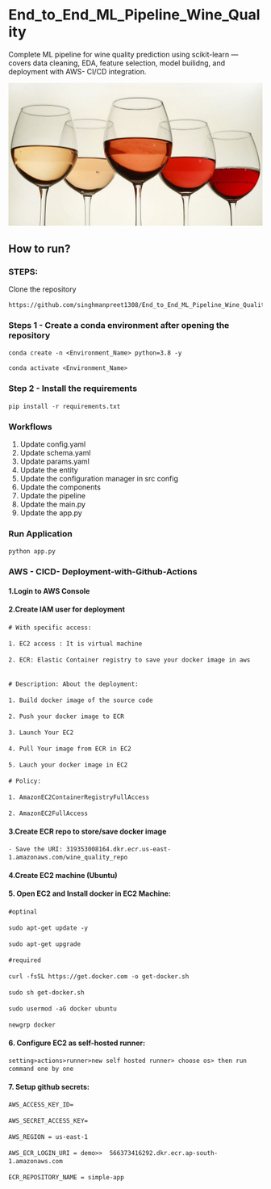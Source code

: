 # End_to_End_ML_Pipeline_Wine_Quality

Complete ML pipeline for wine quality prediction using scikit-learn — covers data cleaning, EDA, feature selection, model builidng, and deployment with AWS- CI/CD integration.

![1760903411599](image/README/1760903411599.png)


## How to run?

### STEPS:

Clone the repository

```
https://github.com/singhmanpreet1308/End_to_End_ML_Pipeline_Wine_Quality.git
```

### Steps 1 - Create a conda environment after opening the repository

```
conda create -n <Environment_Name> python=3.8 -y
```

```
conda activate <Environment_Name>
```

### Step 2 - Install the requirements

```
pip install -r requirements.txt
```

### Workflows

1. Update config.yaml
2. Update schema.yaml
3. Update params.yaml
4. Update the entity
5. Update the configuration manager in src config
6. Update the components
7. Update the pipeline
8. Update the main.py
9. Update the app.py

### Run Application

```
python app.py
```

### AWS - CICD- Deployment-with-Github-Actions

#### 1.Login to AWS Console

#### 2.Create IAM user for deployment

```
# With specific access:

1. EC2 access : It is virtual machine

2. ECR: Elastic Container registry to save your docker image in aws


# Description: About the deployment:

1. Build docker image of the source code

2. Push your docker image to ECR

3. Launch Your EC2 

4. Pull Your image from ECR in EC2

5. Lauch your docker image in EC2

# Policy:

1. AmazonEC2ContainerRegistryFullAccess

2. AmazonEC2FullAccess
```

#### 3.Create ECR repo to store/save docker image

```
- Save the URI: 319353008164.dkr.ecr.us-east-1.amazonaws.com/wine_quality_repo
```

#### 4.Create EC2 machine (Ubuntu)

#### 5. Open EC2 and Install docker in EC2 Machine:

```
#optinal

sudo apt-get update -y

sudo apt-get upgrade

#required

curl -fsSL https://get.docker.com -o get-docker.sh

sudo sh get-docker.sh

sudo usermod -aG docker ubuntu

newgrp docker
```

#### 6. Configure EC2 as self-hosted runner:

```
setting>actions>runner>new self hosted runner> choose os> then run command one by one
```

#### 7. Setup github secrets:

```
AWS_ACCESS_KEY_ID=

AWS_SECRET_ACCESS_KEY=

AWS_REGION = us-east-1

AWS_ECR_LOGIN_URI = demo>>  566373416292.dkr.ecr.ap-south-1.amazonaws.com

ECR_REPOSITORY_NAME = simple-app
```
